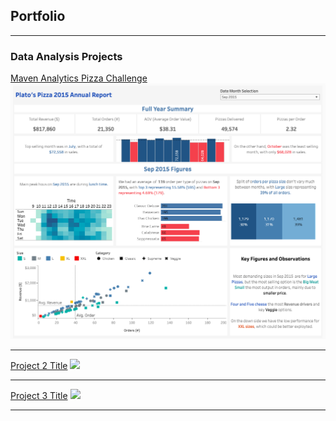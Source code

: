 ## Portfolio

---

### Data Analysis Projects 

[Maven Analytics Pizza Challenge](https://public.tableau.com/app/profile/brayan.luque/viz/PizzaPlaceDashboard-MavenAnalyticsChallenge/PlatosPizzaDashboard)
<img src="images/maven_pizza_challenge.jpg?raw=true"/>

---
[Project 2 Title](/pdf/sample_presentation.pdf)
<img src="images/dummy_thumbnail.jpg?raw=true"/>

---
[Project 3 Title](http://example.com/)
<img src="images/dummy_thumbnail.jpg?raw=true"/>





---
<p style="font-size:11px">

